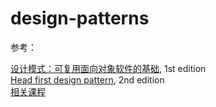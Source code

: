 # design-patterns  

参考：  

[设计模式：可复用面向对象软件的基础](https://book.douban.com/subject/34262305/), 1st edition    
[Head first design pattern](https://book.douban.com/subject/2243615/), 2nd edition  
[相关课程](https://www.bilibili.com/video/BV1dJ411j7Z2?p=55&vd_source=4b75b13c678ed297c8d0ed42e806f46b)